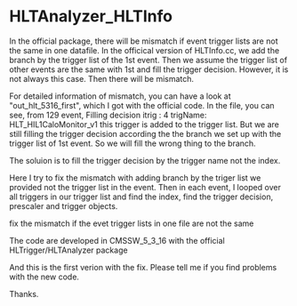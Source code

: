 HLTAnalyzer_HLTInfo
===================

In the official package, there will be mismatch if event trigger lists are not
the same in one datafile. In the officical version of HLTInfo.cc, we add the branch
by the trigger list of the 1st event. Then we assume the trigger list of other events
are the same with 1st and fill the trigger decision. However, it is not always this
case. Then there will be mismatch.

For detailed information of mismatch, you can have a look at "out_hlt_5316_first", which
I got with the official code. In the file, you can see, from 129 event, 
Filling decision itrig  :  4      trigName:     HLT_HIL1CaloMonitor_v1
this trigger is added to the trigger list. But we are still filling the trigger decision
according the the branch we set up with the trigger list of 1st event. So we will fill
the wrong thing to the branch.

The soluion is to fill the trigger decision by the trigger name not the index.

Here I try to fix the mismatch with adding branch by the triger list we provided not the trigger 
list in the event. Then in each event, I looped over all triggers in our trigger list and find the 
index, find the trigger decision, prescaler and trigger objects.

fix the mismatch if the evet trigger lists in one file are not the same

The code are developed in CMSSW_5_3_16 with the official HLTrigger/HLTAnalyzer package


And this is the first verion with the fix. Please tell me if you find problems with the new code.

Thanks.
